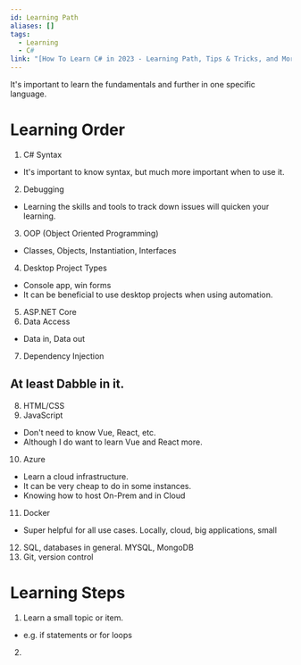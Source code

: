 ```yaml
---
id: Learning Path
aliases: []
tags:
  - Learning
  - C#
link: "[How To Learn C# in 2023 - Learning Path, Tips & Tricks, and More](https://www.youtube.com/watch?v=hnjly9iBHso)"
---
```


It's important to learn the fundamentals and further in one specific language.

# Learning Order 
1. C# Syntax
  - It's important to know syntax, but much more important when to use it.
2. Debugging
  - Learning the skills and tools to track down issues will quicken your learning.
3. OOP (Object Oriented Programming)
  - Classes, Objects, Instantiation, Interfaces
4. Desktop Project Types
  - Console app, win forms
  - It can be beneficial to use desktop projects when using automation.
5. ASP.NET Core
6. Data Access
  - Data in, Data out
7. Dependency Injection

## At least **Dabble** in it.
8. HTML/CSS 
9. JavaScript
  - Don't need to know Vue, React, etc. 
  - Although I do want to learn Vue and React more.
10. Azure
  - Learn a cloud infrastructure.
  - It can be very cheap to do in some instances.
  - Knowing how to host On-Prem and in Cloud
11. Docker
  - Super helpful for all use cases. Locally, cloud, big applications, small
12. SQL, databases in general. MYSQL, MongoDB
13. Git, version control


# Learning Steps
1. Learn a small topic or item.
  - e.g. if statements or for loops
2.  
